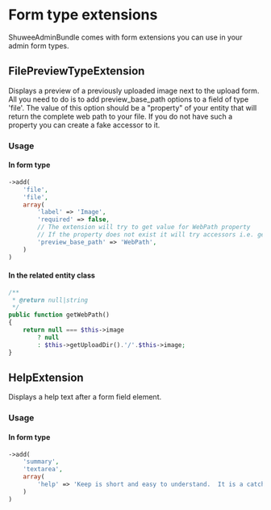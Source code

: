 # Form type extensions

ShuweeAdminBundle comes with form extensions you can use in your admin form types.


## FilePreviewTypeExtension

Displays a preview of a previously uploaded image next to the upload form.
All you need to do is to add preview_base_path options to a field of type 'file'.  The value of this option should be
a "property" of your entity that will return the complete web path to your file. If you do not have such a property you
can create a fake accessor to it.

### Usage

#### In form type 

``` php
->add(
    'file',
    'file',
    array(
        'label' => 'Image',
        'required' => false,
        // The extension will try to get value for WebPath property
        // If the property does not exist it will try accessors i.e. getYourPropertyName()
        'preview_base_path' => 'WebPath',
    )
)
```

#### In the related entity class

``` php
/**
 * @return null|string
 */
public function getWebPath()
{
    return null === $this->image
        ? null
        : $this->getUploadDir().'/'.$this->image;
}
```     

## HelpExtension

Displays a help text after a form field element.

### Usage

#### In form type 

``` php
->add(
    'summary',
    'textarea',
    array(
        'help' => 'Keep is short and easy to understand.  It is a catchy introduction to your main content.',
    )
)
```
